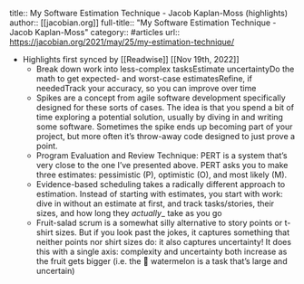 title:: My Software Estimation Technique - Jacob Kaplan-Moss (highlights)
author:: [[jacobian.org]]
full-title:: "My Software Estimation Technique - Jacob Kaplan-Moss"
category:: #articles
url:: https://jacobian.org/2021/may/25/my-estimation-technique/

- Highlights first synced by [[Readwise]] [[Nov 19th, 2022]]
	- Break down work into less-complex tasksEstimate uncertaintyDo the math to get expected- and worst-case estimatesRefine, if neededTrack your accuracy, so you can improve over time
	- Spikes are a concept from agile software development specifically designed for these sorts of cases. The idea is that you spend a bit of time exploring a potential solution, usually by diving in and writing some software. Sometimes the spike ends up becoming part of your project, but more often it’s throw-away code designed to just prove a point.
	- Program Evaluation and Review Technique: PERT is a system that’s very close to the one I’ve presented above. PERT asks you to make three estimates: pessimistic (P), optimistic (O), and most likely (M).
	- Evidence-based scheduling takes a radically different approach to estimation. Instead of starting with estimates, you start with work: dive in without an estimate at first, and track tasks/stories, their sizes, and how long they _actually__ take as you go
	- Fruit-salad scrum is a somewhat silly alternative to story points or t-shirt sizes. But if you look past the jokes, it captures something that neither points nor shirt sizes do: it also captures uncertainty! It does this with a single axis: complexity and uncertainty both increase as the fruit gets bigger (i.e. the 🍉 watermelon is a task that’s large and uncertain)
